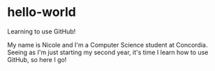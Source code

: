 # hello-world
Learning to use GitHub!

My name is Nicole and I'm a Computer Science student at Concordia. Seeing as I'm just starting my second year, it's time I learn how to use GitHub, so here I go!
